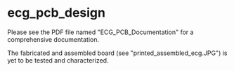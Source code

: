 # ecg_pcb_design
Please see the PDF file named "ECG_PCB_Documentation" for a comprehensive documentation.

The fabricated and assembled board (see "printed_assembled_ecg.JPG") is yet to be tested and characterized.
